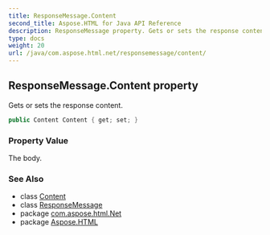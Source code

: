 ```yaml
---
title: ResponseMessage.Content
second_title: Aspose.HTML for Java API Reference
description: ResponseMessage property. Gets or sets the response content
type: docs
weight: 20
url: /java/com.aspose.html.net/responsemessage/content/
---
```

## ResponseMessage.Content property

Gets or sets the response content.

```java
public Content Content { get; set; }
```

### Property Value

The body.

### See Also

* class [Content](../../content/)
* class [ResponseMessage](../)
* package [com.aspose.html.Net](../../responsemessage/)
* package [Aspose.HTML](../../../)
